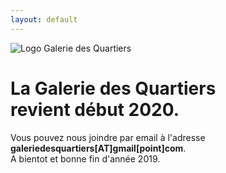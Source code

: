 ```yaml
---
layout: default
---
```


<div class="home">
  <img src="{{ site.baseurl }}/img/logo-galerie-des-quartier-3-1_100x.png" alt="Logo Galerie des Quartiers">
  <h1 class="page-heading">La Galerie des Quartiers<br>revient début 2020.</h1>
  <p>Vous pouvez nous joindre par email à l'adresse <strong>galeriedesquartiers[AT]gmail[point]com</strong>.
    <br>
  A bientot et bonne fin d'année 2019.</p>
</div>
